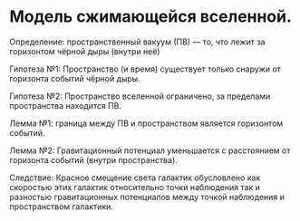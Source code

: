 # Модель сжимающейся вселенной.

Определение: пространственный вакуум (ПВ) — то, что лежит за горизонтом чёрной дыры (внутри неё)

Гипотеза №1: Пространство (и время) существует только снаружи от горизонта событий чёрной дыры.

Гипотеза №2: Пространство вселенной ограничено, за пределами пространства находится ПВ.

Лемма №1: граница между ПВ и пространством является горизонтом событий.

Лемма №2: Гравитационный потенциал уменьшается с расстоянием от горизонта событий (внутри пространства).

Следствие: Красное смещение света галактик обусловлено как скоростью этих галактик относительно точки наблюдения так и разностью гравитационных потенциалов между точкой наблюдения и пространством галактики.
